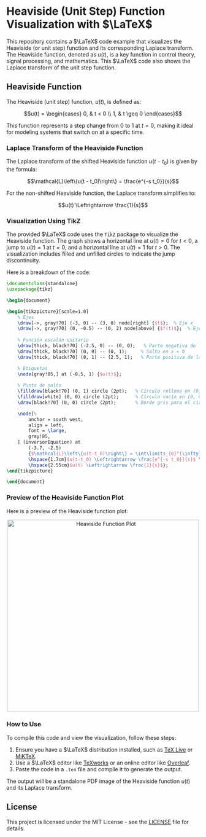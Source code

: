 
# Heaviside (Unit Step) Function Visualization with $\LaTeX$

This repository contains a $\LaTeX$ code example that visualizes the Heaviside (or unit step) function and its corresponding Laplace transform. The Heaviside function, denoted as $u(t)$, is a key function in control theory, signal processing, and mathematics. This $\LaTeX$ code also shows the Laplace transform of the unit step function.

## Heaviside Function

The Heaviside (unit step) function, $u(t)$, is defined as:

```math
u(t) =
\begin{cases}
0, & t < 0 \\
1, & t \geq 0
\end{cases}
```

This function represents a step change from 0 to 1 at $t = 0$, making it ideal for modeling systems that switch on at a specific time.

### Laplace Transform of the Heaviside Function

The Laplace transform of the shifted Heaviside function $u(t - t_0)$ is given by the formula:

```math
\mathcal{L}\left\{u(t - t_0)\right\} = \frac{e^{-s t_0}}{s}
```

For the non-shifted Heaviside function, the Laplace transform simplifies to:

```math
u(t) \Leftrightarrow \frac{1}{s}
```

### Visualization Using TikZ

The provided $\LaTeX$ code uses the `TikZ` package to visualize the Heaviside function. The graph shows a horizontal line at $u(t) = 0$ for $t < 0$, a jump to $u(t) = 1$ at $t = 0$, and a horizontal line at $u(t) = 1$ for $t > 0$. The visualization includes filled and unfilled circles to indicate the jump discontinuity.

Here is a breakdown of the code:

```latex
\documentclass{standalone}
\usepackage{tikz}

\begin{document}

\begin{tikzpicture}[scale=1.0]
    % Ejes
    \draw[->, gray!70] (-3, 0) -- (3, 0) node[right] {$t$};  % Eje x
    \draw[->, gray!70] (0, -0.5) -- (0, 2) node[above] {$f(t)$};  % Eje y
    
    % Función escalón unitario
    \draw[thick, black!70] (-2.5, 0) -- (0, 0);   % Parte negativa de la función
    \draw[thick, black!70] (0, 0) -- (0, 1);     % Salto en x = 0
    \draw[thick, black!70] (0, 1) -- (2.5, 1);   % Parte positiva de la función

    % Etiquetas
    \node[gray!85,] at (-0.5, 1) {$u(t)$};
    
    % Punto de salto
    \filldraw[black!70] (0, 1) circle (2pt);   % Círculo relleno en (0, 1)
    \filldraw[white] (0, 0) circle (2pt);      % Círculo vacío en (0, 0)
    \draw[black!70] (0, 0) circle (2pt);       % Borde gris para el círculo vacío

    \node[%
        anchor = south west,
        align = left,
        font = \large,
        gray!85,
    ] (inversorEquation) at 
        (-3.7, -2.5) 
        {$\mathcal{L}\left\{u(t-t_0)\right\} = \int\limits_{0}^{\infty}e^{-st}u(t-t_0)dt = \frac{e^{-s t_0}}{s}$ \\
        \hspace{1.7cm}$u(t-t_0) \Leftrightarrow \frac{e^{-s t_0}}{s}$ \\
        \hspace{2.55cm}$u(t) \Leftrightarrow \frac{1}{s}$};
\end{tikzpicture}

\end{document}
```

### Preview of the Heaviside Function Plot

Here is a preview of the Heaviside function plot:

<p align="center">
  <img src="https://github.com/Almanza-Conejo/classroomCode/blob/main/Laplace%20transform/heavisideFunction/heaviside.png" alt="Heaviside Function Plot" width="500"/>
</p>

### How to Use

To compile this code and view the visualization, follow these steps:
1. Ensure you have a $\LaTeX$ distribution installed, such as [TeX Live](https://www.tug.org/texlive/) or [MiKTeX](https://miktex.org/).
2. Use a $\LaTeX$ editor like [TeXworks](https://www.tug.org/texworks/) or an online editor like [Overleaf](https://www.overleaf.com/).
3. Paste the code in a `.tex` file and compile it to generate the output.

The output will be a standalone PDF image of the Heaviside function $u(t)$ and its Laplace transform.

## License

This project is licensed under the MIT License - see the [LICENSE](https://github.com/Almanza-Conejo/classroomCode/tree/main?tab=MIT-1-ov-file) file for details.
